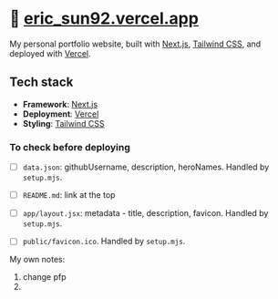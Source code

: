 # 🔗 [eric_sun92.vercel.app](https://eric_sun92.vercel.app)

My personal portfolio website, built with [Next.js](https://nextjs.org/), [Tailwind CSS](https://tailwindcss.com/), and deployed with [Vercel](https://vercel.com/).

## Tech stack
- **Framework**: [Next.js](https://nextjs.org/)
- **Deployment**: [Vercel](https://vercel.com)
- **Styling**: [Tailwind CSS](https://tailwindcss.com)

### To check before deploying
- [ ] `data.json`: githubUsername, description, heroNames. Handled by `setup.mjs`.
- [ ] `README.md`: link at the top
- [ ] `app/layout.jsx`: metadata - title, description, favicon. Handled by `setup.mjs`.
- [ ] `public/favicon.ico`. Handled by `setup.mjs`.


My own notes:
1. change pfp
2. 